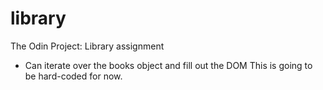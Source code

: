 # library
The Odin Project: Library assignment


- Can iterate over the books object and fill out the DOM
    This is going to be hard-coded for now.